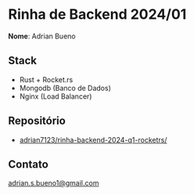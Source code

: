 # Rinha de Backend 2024/01

**Nome**: Adrian Bueno

## Stack

- Rust + Rocket.rs
- Mongodb (Banco de Dados)
- Nginx (Load Balancer)

## Repositório

- [adrian7123/rinha-backend-2024-q1-rocketrs/](https://github.com/adrian7123/rinha-backend-2024-q1-rocketrs/)

## Contato

adrian.s.bueno1@gmail.com
